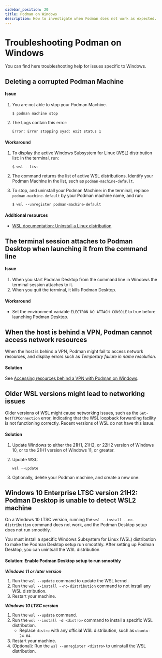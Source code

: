 ```yaml
---
sidebar_position: 20
title: Podman on Windows
description: How to investigate when Podman does not work as expected.
---
```


# Troubleshooting Podman on Windows

You can find here troubleshooting help for issues specific to Windows.

## Deleting a corrupted Podman Machine

#### Issue

1. You are not able to stop your Podman Machine.

   ```shell-session
   $ podman machine stop
   ```

2. The Logs contain this error:

   ```shell-session
   Error: Error stopping sysd: exit status 1
   ```

#### Workaround

1. To display the active Windows Subsystem for Linux (WSL) distribution list: in the terminal, run:

   ```shell-session
   $ wsl --list
   ```

1. The command returns the list of active WSL distributions. Identify your Podman Machine in the list, such as `podman-machine-default`.

1. To stop, and uninstall your Podman Machine: in the terminal, replace `podman-machine-default` by your Podman machine name, and run:

   ```shell-session
   $ wsl --unregister podman-machine-default
   ```

#### Additional resources

- [WSL documentation: Uninstall a Linux distribution](https://learn.microsoft.com/en-us/windows/wsl/basic-commands#unregister-or-uninstall-a-linux-distribution)

## The terminal session attaches to Podman Desktop when launching it from the command line

#### Issue

1. When you start Podman Desktop from the command line in Windows the terminal session attaches to it.
1. When you quit the terminal, it kills Podman Desktop.

#### Workaround

- Set the environment variable `ELECTRON_NO_ATTACH_CONSOLE` to true before launching Podman Desktop.

## When the host is behind a VPN, Podman cannot access network resources

When the host is behind a VPN, Podman might fail to access network resources, and display errors such as _Temporary failure in name resolution_.

#### Solution

See [Accessing resources behind a VPN with Podman on Windows](/docs/proxy).

## Older WSL versions might lead to networking issues

Older versions of WSL might cause networking issues, such as the `Get-NetTCPConnection` error, indicating that the WSL loopback forwarding facility is not functioning correctly. Recent versions of WSL do not have this issue.

#### Solution

1. Update Windows to either the 21H1, 21H2, or 22H2 version of Windows 10, or to the 21H1 version of Windows 11, or greater.

2. Update WSL:

   ```shell-session
   wsl --update
   ```

3. Optionally, delete your Podman machine, and create a new one.

## Windows 10 Enterprise LTSC version 21H2: Podman Desktop is unable to detect WSL2 machine

On a Windows 10 LTSC version, running the `wsl --install --no-distribution` command does not work, and the Podman Desktop setup does not run smoothly.  

You must install a specific Windows Subsystem for Linux (WSL) distribution to make the Podman Desktop setup run smoothly. After setting up Podman Desktop, you can unintsall the WSL distribution.

#### Solution: Enable Podman Desktop setup to run smoothly

**_Windows 11 or later version_**
1. Run the `wsl --update` command to update the WSL kernel.
1. Run the `wsl --install --no-distribution` command to not install any WSL distribution. 
1. Restart your machine.

**_Windows 10 LTSC version_** 

1. Run the `wsl --update` command.
1. Run the `wsl --install -d <distro>` command to install a specific WSL distribution. 
    - Replace `distro` with any official WSL distribution, such as `ubuntu-24.04`.
1. Restart your machine.
1. (Optional): Run the `wsl --unregister <distro>` to uninstall the WSL distribution. 